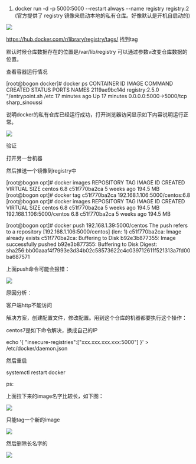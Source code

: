 1. docker run -d -p 5000:5000 --restart always --name registry registry:2  (官方提供了 registry 镜像来启动本地的私有仓库。好像默认是开机自启动的)

![](https://gitee.com/hxc8/images7/raw/master/img/202407190754175.jpg)

https://hub.docker.com/r/library/registry/tags/ 找到tag

默认时候仓库数据存在的位置是/var/lib/registry 可以通过参数v改变仓库数据的位置。

查看容器运行情况

[root@bogon docker]# docker ps
CONTAINER ID        IMAGE               COMMAND                CREATED             STATUS              PORTS                    NAMES
2119ae9bc14d        registry:2.5.0      "/entrypoint.sh /etc   17 minutes ago      Up 17 minutes       0.0.0.0:5000->5000/tcp   sharp_sinoussi

说明docker的私有仓库已经运行成功，打开浏览器访问显示如下内容说明运行正常。

![](https://gitee.com/hxc8/images7/raw/master/img/202407190754376.jpg)



验证

打开另一台机器

然后推送一个镜像到registry中

[root@bogon opt]# docker images
REPOSITORY          TAG                 IMAGE ID            CREATED             VIRTUAL SIZE
centos              6.8                 c51f770ba2ca        5 weeks ago         194.5 MB
[root@bogon opt]# docker tag c51f770ba2ca 192.168.1.106:5000/centos:6.8
[root@bogon opt]# docker images
REPOSITORY             TAG                 IMAGE ID            CREATED             VIRTUAL SIZE
centos                 6.8                 c51f770ba2ca        5 weeks ago         194.5 MB
192.168.1.106:5000/centos   6.8                 c51f770ba2ca        5 weeks ago         194.5 MB

[root@bogon opt]# docker push 192.168.1.39:5000/centos
The push refers to a repository [192.168.1.106:5000/centos] (len: 1)
c51f770ba2ca: Image already exists 
c51f770ba2ca: Buffering to Disk 
b92e3b877355: Image successfully pushed 
b92e3b877355: Buffering to Disk 
Digest: sha256:bb00aaaf4f7993e3d34b02c58573622c4c039712611f521313a7fd00ba687571



上面push命令可能会报错：

![](https://gitee.com/hxc8/images7/raw/master/img/202407190754436.jpg)

原因分析：

客户端http不能访问

解决方案，创建配置文件，修改配置。用到这个仓库的机器都要执行这个操作：	

centos7是如下命令解决，换成自己的IP

echo '{ "insecure-registries":["xxx.xxx.xxx.xxx:5000"] }' > /etc/docker/daemon.json

然后重启 

systemctl restart docker







ps:



上面拉下来的image名字比较长，如下图：

![](https://gitee.com/hxc8/images7/raw/master/img/202407190754940.jpg)



只能tag一个新的image

![](https://gitee.com/hxc8/images7/raw/master/img/202407190754023.jpg)



然后删除长名字的



![](https://gitee.com/hxc8/images7/raw/master/img/202407190754157.jpg)

